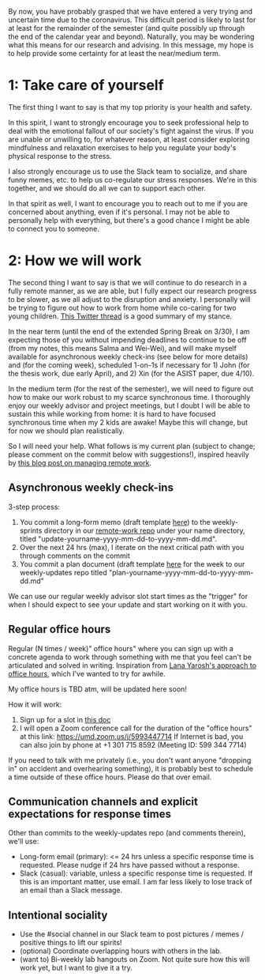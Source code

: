 By now, you have probably grasped that we have entered a very trying and uncertain time due to the coronavirus. This difficult period is likely to last for at least for the remainder of the semester (and quite possibly up through the end of the calendar year and beyond). Naturally, you may be wondering what this means for our research and advising. In this message, my hope is to help provide some certainty for at least the near/medium term.

# 1: Take care of yourself

The first thing I want to say is that my top priority is your health and safety. 

In this spirit, I want to strongly encourage you to seek professional help to deal with the emotional fallout of our society's fight against the virus. If you are unable or unwilling to, for whatever reason, at least consider exploring mindfulness and relaxation exercises to help you regulate your body's physical response to the stress. 

I also strongly encourage us to use the Slack team to socialize, and share funny memes, etc. to help us co-regulate our stress responses. We're in this together, and we should do all we can to support each other. 

In that spirit as well, I want to encourage you to reach out to me if you are concerned about anything, even if it's personal. I may not be able to personally help with everything, but there's a good chance I might be able to connect you to someone.

# 2: How we will work 

The second thing I want to say is that we will continue to do research in a fully remote manner, as we are able, but I fully expect our research progress to be slower, as we all adjust to the disruption and anxiety. I personally will be trying to figure out how to work from home while co-caring for two young children. [This Twitter thread](https://twitter.com/ProfAishaAhmad/status/1240284544667996163) is a good summary of my stance.

In the near term (until the end of the extended Spring Break on 3/30), I am expecting those of you without impending deadlines to continue to be off (from my notes, this means Salma and Wei-Wei), and will make myself available for asynchronous weekly check-ins (see below for more details) and (for the coming week), scheduled 1-on-1s if necessary for 1) John (for the thesis work, due early April), and 2) Xin (for the ASIST paper, due 4/10).

In the medium term (for the rest of the semester), we will need to figure out how to make our work robust to my scarce synchronous time. I thoroughly enjoy our weekly advisor and project meetings, but I doubt I will be able to sustain this while working from home: it is hard to have focused synchronous time when my 2 kids are awake! Maybe this will change, but for now we should plan realistically. 

So I will need your help. What follows is my current plan (subject to change; please comment on the commit below with suggestions!), inspired heavily by [this blog post on managing remote work](https://knowyourteam.com/blog/2019/08/22/how-to-collaborate-effectively-in-a-remote-team/?utm_source=email&utm_medium=guide).

## Asynchronous weekly check-ins

3-step process:
1. You commit a long-form memo (draft template [here](https://github.com/megacognitionlab/remote-work/blob/master/weekly-sprints/templates.md#weekly-update-draft-template)) to the weekly-sprints directory in our [remote-work repo](https://github.com/megacognitionlab/remote-work/tree/master/weekly-sprints) under your name directory, titled "update-yourname-yyyy-mm-dd-to-yyyy-mm-dd.md". 
2. Over the next 24 hrs (max), I iterate on the next critical path with you through comments on the commit
3. You commit a plan document (draft template [here](https://github.com/megacognitionlab/remote-work/blob/master/weekly-sprints/templates.md#weekly-plan-draft-template) for the week to our weekly-updates repo titled "plan-yourname-yyyy-mm-dd-to-yyyy-mm-dd.md"

We can use our regular weekly advisor slot start times as the "trigger" for when I should expect to see your update and start working on it with you.

## Regular office hours
Regular (N times / week)" office hours" where you can sign up with a concrete agenda to work through something with me that you feel can't be articulated and solved in writing. Inspiration from [Lana Yarosh's approach to office hours](http://lanayarosh.com/contact-me/), which I've wanted to try for awhile.  

My office hours is TBD atm, will be updated here soon!

How it will work:
1. Sign up for a slot in [this doc](https://docs.google.com/document/d/1v_6emsA6GklCPgennzyZzB-0dU4EVD8qX0grasZLlLs/edit) 
2. I will open a Zoom conference call for the duration of the "office hours" at this link: https://umd.zoom.us/j/5993447714 If Internet is bad, you can also join by phone at +1 301 715 8592 (Meeting ID: 599 344 7714)

If you need to talk with me privately (i.e., you don't want anyone "dropping in" on accident and overhearing something), it is probably best to schedule a time outside of these office hours. Please do that over email.

## Communication channels and explicit expectations for response times

Other than commits to the weekly-updates repo (and comments therein), we'll use:
- Long-form email (primary): <= 24 hrs unless a specific response time is requested. Please nudge if 24 hrs have passed without a response.
- Slack (casual): variable, unless a specific response time is requested. If this is an important matter, use email. I am far less likely to lose track of an email than a Slack message.

## Intentional sociality
- Use the #social channel in our Slack team to post pictures / memes / positive things to lift our spirits!
- (optional) Coordinate overlapping hours with others in the lab.
- (want to) Bi-weekly lab hangouts on Zoom. Not quite sure how this will work yet, but I want to give it a try.
